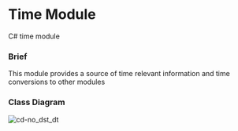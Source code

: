 # Time Module
C# time module

### Brief
This module provides a source of time relevant information and time conversions to other modules

### Class Diagram

![cd-no_dst_dt](http://www.plantuml.com/plantuml/proxy?cache=no&src=https://raw.githubusercontent.com/VintherWolf/time-module/master/cd_no_dst_dt.puml)

